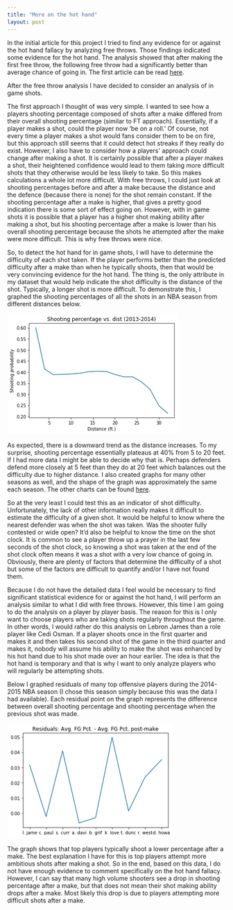 ```yaml
---
title: "More on the hot hand"
layout: post
---
```



In the initial article for this project I tried to find any evidence for 
or against the hot hand fallacy by analyzing free throws. Those findings 
indicated some evidence for the hot hand. The analysis showed that after 
making the first free throw, the following free throw had a 
significantly better than average chance of going in. The first article 
can be read [here][first-article].

After the free throw analysis I have decided to consider an analysis of 
in game shots.

The first approach I thought of was very simple. I wanted to see how a players shooting 
percentage composed of shots after a make differed from their overall 
shooting percentage (similar to FT approach). Essentially, if a player makes a shot, could the 
player now ‘be on a roll.’ Of course, not every time a player makes a 
shot would fans consider them to be on fire, but this approach still 
seems that it could detect hot streaks if they really do exist. However, 
I also have to consider how a players' approach could change after making 
a shot. It is certainly possible that after a player makes a shot, their 
heightened confidence would lead to them taking more difficult shots 
that they otherwise would be less likely to take. So this makes 
calculations a whole lot more difficult. With free throws, I could just 
look at shooting percentages before and after a make because the 
distance and the defence (because there is none) for the shot remain constant. If 
the shooting percentage after a make is higher, that gives a pretty good 
indication there is some sort of effect going on. However, with in game 
shots it is possible that a player has a higher shot making ability 
after making a shot, but his shooting percentage after a make is lower 
than his overall shooting percentage because the shots he attempted 
after the make were more difficult. This is why free throws were nice.


So, to detect the hot hand for in game shots,  I will have to determine 
the difficulty of each shot taken. If the player performs better than 
the predicted difficulty after a make than when he typically shoots, 
then that would be very convincing evidence for the hot hand. The thing 
is, the only attribute in my dataset that would help indicate the shot 
difficulty is the distance of the shot. Typically, a longer shot is more 
difficult. To demonstrate this, I graphed the shooting percentages of 
all the shots in an NBA season from different distances below. 

![stock](/assets/13-14.png)

As expected, there is a downward trend as the distance increases. To my 
surprise, shooting percentage essentially plateaus at 40% from 5 to 20 
feet. If I had more data I might be able to decide why that is. Perhaps 
defenders defend more closely at 5 feet than they do at 20 feet which 
balances out the difficulty due to higher distance. I also created 
graphs for many other seasons as well, and the shape of the graph was 
approximately the same each season. The other charts can be found 
[here][chart-link].

So at the very least I could test this as an indicator of shot 
difficulty. Unfortunately, the lack of other information really makes it 
difficult to estimate the difficulty of a given shot. It would be 
helpful to know where the nearest defender was when the shot was taken. 
Was the shooter fully contested or wide open? It’d also be helpful to 
know the time on the shot clock. It is common to see a player throw up 
a prayer in the last few seconds of the shot clock, so knowing a shot 
was taken at the end of the shot clock often means it was a shot with a 
very low chance of going in. Obviously, there are plenty of factors that 
determine the difficulty of a shot but some of the factors are difficult 
to quantify and/or I have not found them.

Because I do not have the detailed data I feel would be necessary to 
find significant statistical evidence for or against the hot hand, I 
will perform an analysis similar to what I did with free throws. 
However, this time I am going to do the analysis on a player by player 
basis. The reason for this is I only want to choose players who are 
taking shots regularly throughout the game. In other words, I would 
rather do this analysis on Lebron James than a role player like Cedi 
Osman. If a player shoots once in the first quarter and makes it and 
then takes his second shot of the game in the third quarter and makes 
it, nobody will assume his ability to make the shot was enhanced by his 
hot hand due to his shot made over an hour earlier. The idea is that the 
hot hand is temporary and that is why I want to only analyze players who 
will regularly be attempting shots.

Below I graphed residuals of many top offensive players during the 
2014-2015 NBA season (I chose this season simply because this was the 
data I had available). Each residual point on the graph represents the 
difference between overall shooting percentage and shooting percentage when the 
previous shot was made.

![stock](/assets/residuals.png)

The graph shows that top players typically shoot a lower percentage 
after a make. The best explanation I have for this is top players 
attempt more ambitious shots after making a shot. So in the end, based 
on this data, I do not have enough evidence to comment specifically on 
the hot hand fallacy. However, I can say that many high volume shooters 
see a drop in shooting percentage after a make, but that does not mean 
their shot making ability drops after a make. Most 
likely this drop is due to players attempting more difficult shots after 
a make. 

[chart-link]: https://github.com/AustinHartman/stats_scraper/tree/master/charts/shooting%20percentage%20vs%20dist
[first-article]: http://www.auhar.com/2018/05/31/free-throws-and-randomness.html

